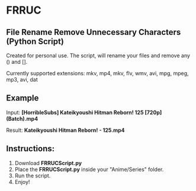 # FRRUC
## File Rename Remove Unnecessary Characters (Python Script)

Created for personal use. The script, will rename your files and remove any () and [].

Currently supported extensions: mkv, mp4, mkv, flv, wmv, avi, mpg, mpeg, mp3, avi, dat

## Example

Input: **[HorribleSubs] Kateikyoushi Hitman Reborn! 125 [720p] (Batch).mp4**

Result: **Kateikyoushi Hitman Reborn! - 125.mp4**


## Instructions:
1. Download **FRRUCScript.py**
2. Place the **FRRUCScript.py** inside your "Anime/Series" folder.
3. Run the script.
4. Enjoy!
